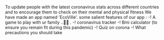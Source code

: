 To update people with the latest coronavirus stats across different countries and to encourage them to check on their mental and physical fitness We have made an app named 'EcoVille'. some salient features of our app : 
-! A game to play with ur family ..🖖🔥 . 
-! coronavirus tracker 
-! Bmi calculator (to ensure you remain fit during this pandemic)
-! Quiz on corona -! What precautions you should take
